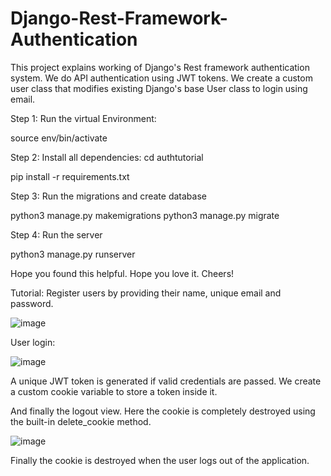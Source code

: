 # Django-Rest-Framework-Authentication
This project explains working of Django's Rest framework authentication system. We do API authentication using JWT tokens. We create a custom user class that modifies existing Django's base User class to login using email.



Step 1: 
Run the virtual Environment:

source env/bin/activate

Step 2: Install all dependencies:
cd authtutorial

pip install -r requirements.txt

Step 3: Run the migrations and create database

python3 manage.py makemigrations
python3 manage.py migrate

Step 4: Run the server

python3 manage.py runserver

Hope you found this helpful. Hope you love it.
Cheers!

Tutorial:
Register users by providing their name, unique email and password.

![image](https://user-images.githubusercontent.com/47332035/126826369-57eab90c-4973-47a3-9097-1d31d5809332.png)


User login:


![image](https://user-images.githubusercontent.com/47332035/126826689-967d866b-d87d-48e5-bca3-37421ff9ef81.png)


A unique JWT token is generated if valid credentials are passed. We create a custom cookie variable to store a token inside it.

And finally the logout view. Here the cookie is completely destroyed using the built-in delete_cookie method.

![image](https://user-images.githubusercontent.com/47332035/126827480-353bdf59-fb96-421b-abcd-3b1bab9fc798.png)

Finally the cookie is destroyed when the user logs out of the application.

